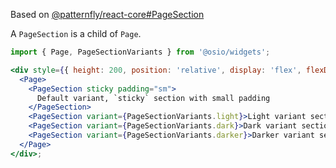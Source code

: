 Based on [@patternfly/react-core#PageSection](http://patternfly-react.surge.sh/patternfly-4/components/page#PageSection)

A `PageSection` is a child of `Page`.

```jsx
import { Page, PageSectionVariants } from '@osio/widgets';

<div style={{ height: 200, position: 'relative', display: 'flex', flexDirection: 'column' }}>
  <Page>
    <PageSection sticky padding="sm">
      Default variant, `sticky` section with small padding
    </PageSection>
    <PageSection variant={PageSectionVariants.light}>Light variant section</PageSection>
    <PageSection variant={PageSectionVariants.dark}>Dark variant section</PageSection>
    <PageSection variant={PageSectionVariants.darker}>Darker variant section</PageSection>
  </Page>
</div>;
```
